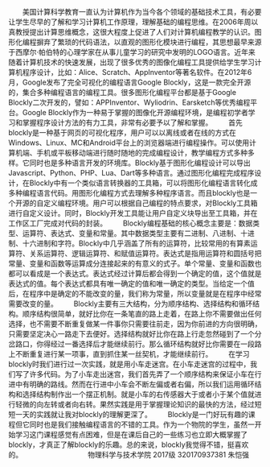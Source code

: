 　　美国计算科学教育一直认为计算机作为当今各个领域的基础技术工具，有必要让学生尽早的了解和学习计算机工作原理，理解基础的编程思维。在2006年周以真教授提出计算思维概念，这很大程度上促进了人们对计算机编程教学的认识。图形化编程摒弃了繁琐的代码语法，以直观的图形化模块进行编程，其思想最早来源于西摩尔·帕伯特的心理学家在从事儿童学习的研究中发明的LOGO语言。近年来随着计算机技术的快速发展，出现了很多优秀的图像化编程工具提供给学生学习计算机程序设计，比如：Alice、Scratch、AppInventor等著名软件。在2012年6月，Google发布了完全可视化的编程语言Google Blockly，这是一款完全开源的，集合多种编程语言的编程工具。很多图形化编程平台都是基于Google Blockly二次开发的，譬如：APPInventor、Wyliodrin、Earsketch等优秀编程平台。Google Blockly作为一种易于掌握的图像化开源编程环境，是编程初学者学习和掌握程序设计方法的有力工具，非常有必要予以了解和掌握。
　　首先blockly是一种基于网页的可视化程序，用户可以以离线或者在线的方式在Windows、Linux、MC和Android平台上的浏览器端进行编程操作。可以使用计算机端、手机或平板移动端进行随时随地的完成编程设计，教学编程方式多种多样。它同时也是多种语言开发的环境库。Blockly基于图形化编程设计可以导出Javascript、Python、PHP、Lua、Dart等多种语言。通过图形化编程完成程序设计，在Blockly中有一个类似语言转换器的工具箱，可以将图形化编程语言转化成多种编程语言代码。用图形化编程方式去理解多种程序语言。而且blockly也是一个开源的自定义编程环境。用户可以根据自己编程的特点要求，对Blockly工具箱进行自定义设计。同时，Blockly开发工具能让用户自定义块导出至工具箱，并在工作区工厂完成对代码的封装。
　　Blockly编程基础的核心概念主要是：数据类型、运算符、表达式、变量和常量。其中数据类型主要有二进制、八进制、十进制、十六进制和字符。Blockly中几乎涵盖了所有的运算符，比较常用的有算素运算符、关系运算符、逻辑运算符、和赋值运算符。表达式是指用运算符和圆括号把常量、变量和函数等运算成分连接起来的有意义的式子。单个常量、变量和函数也都可以看成是一个表达式。表达式经过计算后都会得到一个确定的值，这个值就是表达式的值。每个表达式都具有唯一确定的值和唯一确定的类型。当给定一个值后，在程序中是确定的不能改变的量，我们称为常量，所以变量就是在程序中经常需要改变的量。
　　Blockly主要有三大结构，分为顺序结构、选择结构和循环结构。顺序结构很简单，就好比你在一条笔直的路上走着，在路上你不需要做出任何选择，也不需要不断重复做某一件事你只需要往前走，因为你前进的方向很明确，只需要坚定决心一路走下去便好。选择结构就好比你在路上行走忽然碰到了一个分岔路口，你得经过一番选择后才能继续前行。那么循环结构就好比你需要在一段路上不断重复进行某一项事，直到抓住某一丝契机，才能继续前行。
　　在学习blockly时我们进行过一次实践，就是用小车走迷宫。在小车走迷宫的过程中，我们写了许多代码。为了小车走出迷宫，我们首先弄了一个顺序结构来保证小车在行进中有明确的路线。然而在行进中小车会不断左偏或者右偏，所以我们运用循环结构和选择结构制作出一个摆正机制。就是小车的右传感器大于或者小于某个值就进行轻微的向左转或者向右转。果然实践是用于掌握理论知识的最快的方法，经过短短一天的实践就让我对blockly的理解更深了。
　　Blockly是一门好玩有趣的课程但它同时也是我们接触编程语言的不错的工具。作为一个物院的学生，虽然一开始学习这门课程感觉有点困难，但是在课后自己的一些练习也立即大概掌握了blockly，才真正了解blockly的乐趣。总的来说，blockly我觉得不错，挺喜欢的。
　　　　　　　　　物理科学与技术学院 2017级 320170937381  朱恺强
